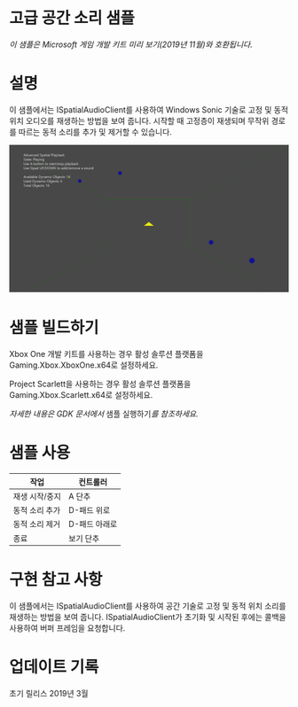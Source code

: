 # 고급 공간 소리 샘플

*이 샘플은 Microsoft 게임 개발 키트 미리 보기(2019년 11월)와
호환됩니다.*

# 설명

이 샘플에서는 ISpatialAudioClient를 사용하여 Windows Sonic 기술로 고정
및 동적 위치 오디오를 재생하는 방법을 보여 줍니다. 시작할 때 고정층이
재생되며 무작위 경로를 따르는 동적 소리를 추가 및 제거할 수 있습니다.

![](./media/image1.png)

# 샘플 빌드하기

Xbox One 개발 키트를 사용하는 경우 활성 솔루션 플랫폼을
Gaming.Xbox.XboxOne.x64로 설정하세요.

Project Scarlett을 사용하는 경우 활성 솔루션 플랫폼을
Gaming.Xbox.Scarlett.x64로 설정하세요.

*자세한 내용은 GDK 문서에서* 샘플 실행하기*를 참조하세요.*

# 샘플 사용

| 작업                                                 |  컨트롤러      |
|------------------------------------------------------|---------------|
| 재생 시작/중지                                       |  A 단추        |
| 동적 소리 추가                                       |  D-패드 위로   |
| 동적 소리 제거                                       |  D-패드 아래로 |
| 종료                                                 |  보기 단추     |

# 구현 참고 사항

이 샘플에서는 ISpatialAudioClient를 사용하여 공간 기술로 고정 및 동적
위치 소리를 재생하는 방법을 보여 줍니다. ISpatialAudioClient가 초기화 및
시작된 후에는 콜백을 사용하여 버퍼 프레임을 요청합니다.

# 업데이트 기록

초기 릴리스 2019년 3월

